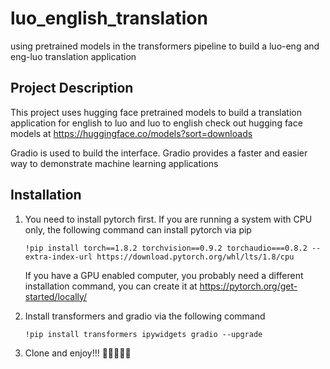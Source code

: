 # luo_english_translation
using pretrained models in the transformers pipeline to build a luo-eng and eng-luo translation application

## Project Description
This project uses hugging face pretrained models to build a translation application for english to luo and luo to english
check out hugging face models at https://huggingface.co/models?sort=downloads

Gradio is used to build the interface. Gradio provides a faster and easier way to demonstrate machine learning applications

## Installation
1. You need to install pytorch first. If you are running a system with CPU only, the following command can install pytorch via pip
  
    ```
    !pip install torch==1.8.2 torchvision==0.9.2 torchaudio===0.8.2 --extra-index-url https://download.pytorch.org/whl/lts/1.8/cpu
    ```
    
    If you have a GPU enabled computer, you probably need a different installation command, you can create it at https://pytorch.org/get-started/locally/
    
2. Install transformers and gradio via the following command
    
    ```
    !pip install transformers ipywidgets gradio --upgrade
    ```
    
3. Clone and enjoy!!! 🤣🤣🤣🤣🤣
